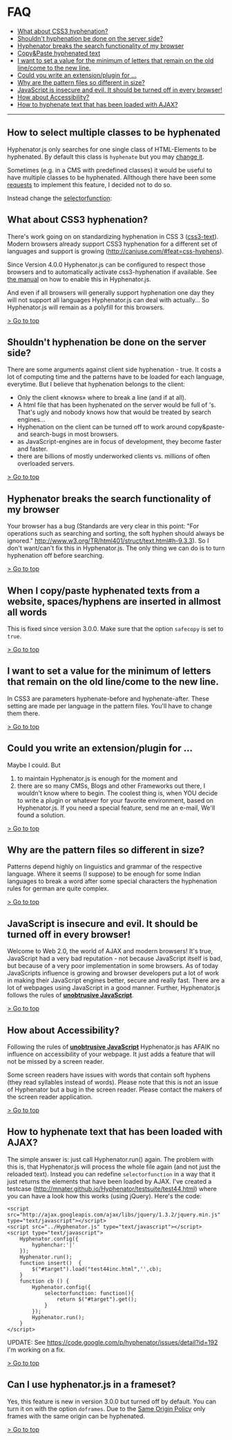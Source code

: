 # FAQ #

- [What about CSS3 hyphenation?](#what-about-css3-hyphenation)
- [Shouldn't hyphenation be done on the server side?](#shouldnt-hyphenation-be-done-on-the-server-side)
- [Hyphenator breaks the search functionality of my browser](#hyphenator-breaks-the-search-functionality-of-my-browser)
- [Copy&amp;Paste hyphenated text](#when-i-copypaste-hyphenated-texts-from-a-website-spaceshyphens-are-inserted-in-allmost-all-words)
- [I want to set a value for the minimum of letters that remain on the old line/come to the new line.](#i-want-to-set-a-value-for-the-minimum-of-letters-that-remain-on-the-old-linecome-to-the-new-line)
- [Could you write an extension/plugin for …](#could-you-write-an-extensionplugin-for-)
- [Why are the pattern files so different in size?](#why-are-the-pattern-files-so-different-in-size)
- [JavaScript is insecure and evil. It should be turned off in every browser!](#javascript-is-insecure-and-evil-it-should-be-turned-off-in-every-browser)
- [How about Accessibility?](#how-about-accessibility)
- [How to hyphenate text that has been loaded with AJAX?](#how-to-hyphenate-text-that-has-been-loaded-with-ajax)

---

## How to select multiple classes to be hyphenated ##
Hyphenator.js only searches for one single class of HTML-Elements to be hyphenated. By default this class is `hyphenate` but you may [change it](https://github.com/mnater/Hyphenator/blob/wiki/en_PublicAPI.md#properties-classname-and-donthyphenateclassname).

Sometimes (e.g. in a CMS with predefined classes) it would be useful to have multiple classes to be hyphenated. Allthough there have been some [requests](https://github.com/mnater/Hyphenator/issues/206) to implement this feature, I decided not to do so.

Instead change the [selectorfunction](https://github.com/mnater/Hyphenator/blob/wiki/en_PublicAPI.md#property-selectorfunction):


## What about CSS3 hyphenation? ##
There's work going on on standardizing hyphenation in CSS 3 ([css3-text](http://www.w3.org/TR/css3-text/#hyphenation)).
Modern browsers already support CSS3 hyphenation for a different set of languages and support is growing  (http://caniuse.com/#feat=css-hyphens).

Since Version 4.0.0 Hyphenator.js can be configured to respect those browsers and to automatically activate css3-hyphenation if available. See [the manual](https://github.com/mnater/Hyphenator/blob/wiki/en_PublicAPI.md#property-usecss3hyphenation) on how to enable this in Hyphenator.js.

And even if all browsers will generally support hyphenation one day they will not support all languages Hyphenator.js can deal with actually… So Hyphenator.js will remain as a polyfill for this browsers.

[> Go to top](#faq)

## Shouldn't hyphenation be done on the server side? ##
There are some arguments against client side hyphenation - true. It costs a lot of computing time and the patterns have to be loaded for each language, everytime.
But I believe that hyphenation belongs to the client:
  * Only the client «knows» where to break a line (and if at all).
  * A html file that has been hyphenated on the server would be full of &shy;'s. That's ugly and nobody knows how that would be treated by search engines…
  * Hyphenation on the client can be turned off to work around copy&paste- and search-bugs in most browsers.
  * as JavaScript-engines are in focus of development, they become faster and faster.
  * there are billions of mostly underworked clients vs. millions of often overloaded servers.

[> Go to top](#faq)

## Hyphenator breaks the search functionality of my browser ##
Your browser has a bug (Standards are very clear in this point: "For operations such as searching and sorting, the soft hyphen should always be ignored." http://www.w3.org/TR/html401/struct/text.html#h-9.3.3). So I don't want/can't fix this in Hyphenator.js.
The only thing we can do is to turn hyphenation off before searching.

[> Go to top](#faq)

## When I copy/paste hyphenated texts from a website, spaces/hyphens are inserted in allmost all words ##
This is fixed since version 3.0.0. Make sure that the option `safecopy` is set to `true`.

[> Go to top](#faq)

## I want to set a value for the minimum of letters that remain on the old line/come to the new line. ##
In CSS3 are parameters hyphenate-before and hyphenate-after. These setting are made per language in the pattern files. You'll have to change them there.

[> Go to top](#faq)

## Could you write an extension/plugin for … ##
Maybe I could. But
  1. to maintain Hyphenator.js is enough for the moment and
  1. there are so many CMSs, Blogs and other Frameworks out there, I wouldn't know where to begin.
The coolest thing is, when YOU decide to write a plugin or whatever for your favorite environment, based on Hyphenator.js.
If you need a special feature, send me an e-mail, We'll found a solution.

[> Go to top](#faq)

## Why are the pattern files so different in size? ##
Patterns depend highly on linguistics and grammar of the respective language. Where it seems (I suppose) to be enough for some Indian languages to break a word after some special characters the hyphenation rules for german are quite complex.

[> Go to top](#faq)

## JavaScript is insecure and evil. It should be turned off in every browser! ##
Welcome to Web 2.0, the world of AJAX and modern browsers!
It's true, JavaScript had a very bad reputation - not because JavaScript itself is bad, but because of a very poor implementation in some browsers. As of today JavaScripts influence is growing and browser developers put a lot of work in making their JavaScript engines better, secure and really fast. There are a lot of webpages using JavaScript in a good manner.
Further, Hyphenator.js follows the rules of **[unobtrusive JavaScript](http://en.wikipedia.org/wiki/Unobtrusive_JavaScript)**.

[> Go to top](#faq)

## How about Accessibility? ##
Following the rules of **[unobtrusive JavaScript](http://en.wikipedia.org/wiki/Unobtrusive_JavaScript)** Hyphenator.js has AFAIK no influence on accessibility of your webpage. It just adds a feature that will not be missed by a screen reader.

Some screen readers have issues with words that contain soft hyphens (they read syllables instead of words). Please note that this is not an issue of Hyphenator but a bug in the screen reader. Please contact the makers of the screen reader application.

[> Go to top](#faq)

## How to hyphenate text that has been loaded with AJAX? ##
The simple answer is: just call Hyphenator.run() again.
The problem with this is, that Hyphenator.js will process the whole file again (and not just the reloaded text).
Instead you can redefine `selectorfunction` in a way that it just returns the elements that have been loaded by AJAX.
I've created a testcase (http://mnater.github.io/Hyphenator/testsuite/test44.html) where you can have a look how this works (using jQuery).
Here's the code:
```
<script src="http://ajax.googleapis.com/ajax/libs/jquery/1.3.2/jquery.min.js" type="text/javascript"></script>
<script src="../Hyphenator.js" type="text/javascript"></script>
<script type="text/javascript">
	Hyphenator.config({
		hyphenchar:'|'
	});
	Hyphenator.run();
	function insert()  {
		$("#target").load("test44inc.html",'',cb);
	}
	function cb () {
		Hyphenator.config({
			selectorfunction: function(){
				return $("#target").get();
			}
		});
		Hyphenator.run();
	}
</script>
```

UPDATE:
See https://code.google.com/p/hyphenator/issues/detail?id=192
I'm working on a fix.

[> Go to top](#faq)

## Can I use hyphenator.js in a frameset? ##
Yes, this feature is new in version 3.0.0 but turned off by default. You can turn it on with the option `doframes`.
Due to the [Same Origin Policy](http://en.wikipedia.org/wiki/Same_origin_policy) only frames with the same origin can be hyphenated.

[> Go to top](#faq)
